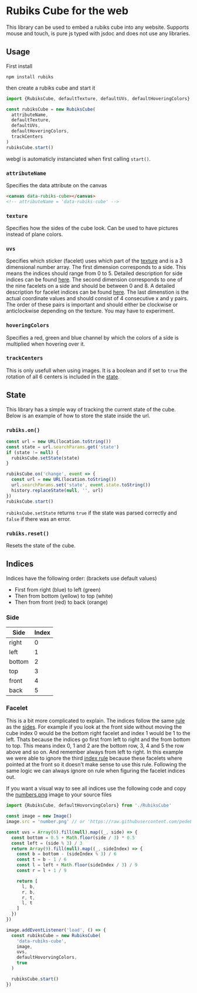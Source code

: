 # Rubiks Cube for the web

This library can be used to embed a rubiks cube into any website. Supports mouse and touch, is pure js typed with jsdoc and does not use any libraries.

## Usage

First install
```
npm install rubiks
```

then create a rubiks cube and start it
```javascript
import {RubiksCube, defaultTexture, defaultUVs, defaultHoveringColors} from 'rubiks'

const rubiksCube = new RubiksCube(
  attributeName,
  defaultTexture,
  defaultUVs,
  defaultHoveringColors,
  trackCenters
)
rubiksCube.start()
```
webgl is automaticly instanciated when first calling `start()`.

### `attributeName`
Specifies the data attribute on the canvas
```html
<canvas data-rubiks-cube></canvas>
<!-- attributeName = 'data-rubiks-cube' -->
```

### `texture`
Specifies how the sides of the cube look. Can be used to have pictures instead of plane colors.

### `uvs`
Specifies which sticker (facelet) uses which part of the [texture](#texture) and is a 3 dimensional number array. The first dimension corresponds to a side. This means the indices should range from 0 to 5. Detailed description for side indices can be found [here](#side). The second dimension corresponds to one of the nine facelets on a side and should be between 0 and 8. A detailed description for facelet indices can be found [here](#facelet). The last dimenstion is the actual coordinate values and should consist of 4 consecutive x and y pairs. The order of these pairs is important and should either be clockwise or anticlockwise depending on the texture. You may have to experiment.

### `hoveringColors`
Specifies a red, green and blue channel by which the colors of a side is multiplied when hovering over it.

### `trackCenters`
This is only usefull when using images. It is a boolean and if set to `true` the rotation
of all 6 centers is included in the [state](#state).


## State
This library has a simple way of tracking the current state of the cube.
Below is an example of how to store the state inside the url.

### `rubiks.on()`
```javascript
const url = new URL(location.toString())
const state = url.searchParams.get('state')
if (state != null) {
  rubiksCube.setState(state)
}

rubiksCube.on('change', event => {
  const url = new URL(location.toString())
  url.searchParams.set('state', event.state.toString())
  history.replaceState(null, '', url)
})
rubiksCube.start()
```
`rubiksCube.setState` returns `true` if the state was parsed correctly and `false`
if there was an error.

### `rubiks.reset()`
Resets the state of the cube.


## Indices
Indices have the following order: (brackets use default values)
- First from right (blue) to left (green)
- Then from bottom (yellow) to top (white)
- Then from front (red) to back (orange)
### Side
| Side | Index |
| --- | --- |
| right | 0 |
| left | 1 |
| bottom | 2 |
| top | 3 |
| front | 4 |
| back | 5 |

### Facelet
This is a bit more complicated to explain. The indices follow the same [rule](#indices) as the [sides](#side). For example if you look at the front side without moving the cube index 0 would be the bottom right facelet and index 1 would be 1 to the left. Thats because the indices go first from left to right and the from bottom to top. This means index 0, 1 and 2 are the bottom row, 3, 4 and 5 the row above and so on. And remember always from left to right. In this example we were able to ignore the third [index rule](#indices) because these facelets where pointed at the front so it doesn't make sense to use this rule. Following the same logic we can always ignore on rule when figuring the facelet indices out.

If you want a visual way to see all indices use the following code and copy the [numbers.png](https://github.com/pedeEli/rubiks-cube-v2/blob/main/number.png) image to your source files
```javascript
import {RubiksCube, defaultHovorvingColors} from './RubiksCube'

const image = new Image()
image.src = 'number.png' // or 'https://raw.githubusercontent.com/pedeEli/rubiks-cube-v2/main/number.png'

const uvs = Array(6).fill(null).map((_, side) => {
  const bottom = 0.5 + Math.floor(side / 3) * 0.5
  const left = (side % 3) / 3
  return Array(9).fill(null).map((_, sideIndex) => {
    const b = bottom - (sideIndex % 3) / 6
    const t = b - 1 / 6
    const l = left + Math.floor(sideIndex / 3) / 9
    const r = l + 1 / 9

    return [
      l, b,
      r, b,
      r, t,
      l, t
    ]
  })
})

image.addEventListener('load', () => {
  const rubiksCube = new RubiksCube(
    'data-rubiks-cube',
    image,
    uvs,
    defaultHovorvingColors,
    true
  )

  rubiksCube.start()
})

```